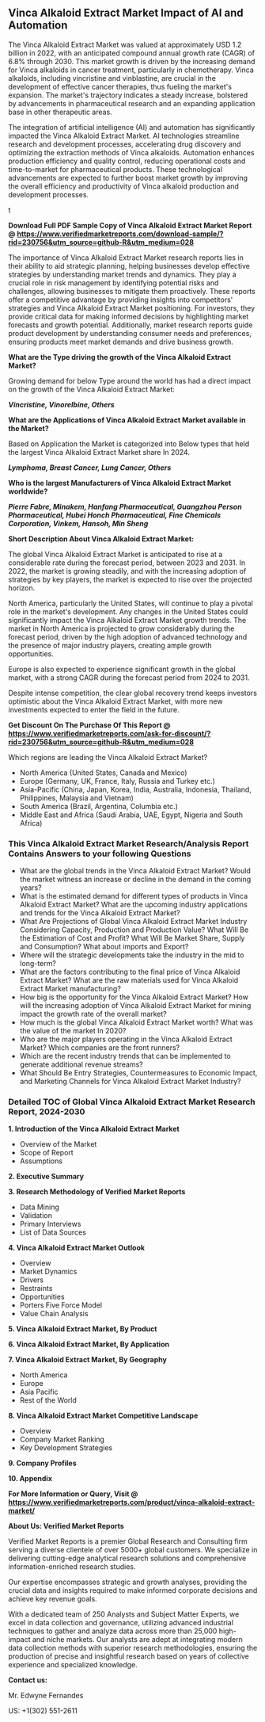 <h2>Vinca Alkaloid Extract Market Impact of AI and Automation</h2><p>The Vinca Alkaloid Extract Market was valued at approximately USD 1.2 billion in 2022, with an anticipated compound annual growth rate (CAGR) of 6.8% through 2030. This market growth is driven by the increasing demand for Vinca alkaloids in cancer treatment, particularly in chemotherapy. Vinca alkaloids, including vincristine and vinblastine, are crucial in the development of effective cancer therapies, thus fueling the market's expansion. The market's trajectory indicates a steady increase, bolstered by advancements in pharmaceutical research and an expanding application base in other therapeutic areas.</p><p>The integration of artificial intelligence (AI) and automation has significantly impacted the Vinca Alkaloid Extract Market. AI technologies streamline research and development processes, accelerating drug discovery and optimizing the extraction methods of Vinca alkaloids. Automation enhances production efficiency and quality control, reducing operational costs and time-to-market for pharmaceutical products. These technological advancements are expected to further boost market growth by improving the overall efficiency and productivity of Vinca alkaloid production and development processes.</p>t</p><p id="" class=""><strong>Download Full PDF Sample Copy of Vinca Alkaloid Extract Market Report @ <a href="https://www.verifiedmarketreports.com/download-sample/?rid=230756&utm_source=github-R&utm_medium=028" target="_blank">https://www.verifiedmarketreports.com/download-sample/?rid=230756&utm_source=github-R&utm_medium=028</a></strong></p><p>The importance of&nbsp;Vinca Alkaloid Extract Market research reports lies in their ability to aid strategic planning, helping businesses develop effective strategies by understanding market trends and dynamics. They play a crucial role in risk management by identifying potential risks and challenges, allowing businesses to mitigate them proactively. These reports offer a competitive advantage by providing insights into competitors' strategies and Vinca Alkaloid Extract Market positioning. For investors, they provide critical data for making informed decisions by highlighting market forecasts and growth potential. Additionally, market research reports guide product development by understanding consumer needs and preferences, ensuring products meet market demands and drive business growth.</p><p><strong>What are the&nbsp;Type driving the growth of the Vinca Alkaloid Extract Market?</strong></p><p id="" class="">Growing demand for below Type around the world has had a direct impact on the growth of the Vinca Alkaloid Extract Market:</p><em><strong>Vincristine, Vinorelbine, Others</strong></em></p><strong>What are the&nbsp;Applications&nbsp;of Vinca Alkaloid Extract Market available in the Market?</strong></p><p id="" class="">Based on Application the Market is categorized into Below types that held the largest Vinca Alkaloid Extract Market share In 2024.</p><em><strong>Lymphoma, Breast Cancer, Lung Cancer, Others</strong></em></p><strong>Who is the largest Manufacturers of Vinca Alkaloid Extract Market worldwide?</strong></p><p><em><strong>Pierre Fabre, Minakem, Hanfang Pharmaceutical, Guangzhou Person Pharmaceutical, Hubei Honch Pharmaceutical, Fine Chemicals Corporation, Vinkem, Hansoh, Min Sheng</strong></em></p><p id="" class=""><strong>Short Description About Vinca Alkaloid Extract Market:</strong></p><p>The global Vinca Alkaloid Extract Market is anticipated to rise at a considerable rate during the forecast period, between 2023 and 2031. In 2022, the market is growing steadily, and with the increasing adoption of strategies by key players, the market is expected to rise over the projected horizon.</p><p>North America, particularly the United States, will continue to play a pivotal role in the market's development. Any changes in the United States could significantly impact the Vinca Alkaloid Extract Market growth trends. The market in North America is projected to grow considerably during the forecast period, driven by the high adoption of advanced technology and the presence of major industry players, creating ample growth opportunities.</p><p>Europe is also expected to experience significant growth in the global market, with a strong CAGR during the forecast period from 2024 to 2031.</p><p>Despite intense competition, the clear global recovery trend keeps investors optimistic about the Vinca Alkaloid Extract Market, with more new investments expected to enter the field in the future.</p><p id="" class=""><strong>Get Discount On The Purchase Of This Report @ <a href="https://www.verifiedmarketreports.com/ask-for-discount/?rid=230756&utm_source=github-R&utm_medium=028" target="_blank">https://www.verifiedmarketreports.com/ask-for-discount/?rid=230756&utm_source=github-R&utm_medium=028</a></strong></p>Which regions are leading the Vinca Alkaloid Extract Market?</p><ul><li>North America (United States, Canada and Mexico)</li><li>Europe (Germany, UK, France, Italy, Russia and Turkey etc.)</li><li>Asia-Pacific (China, Japan, Korea, India, Australia, Indonesia, Thailand, Philippines, Malaysia and Vietnam)</li><li>South America (Brazil, Argentina, Columbia etc.)</li><li>Middle East and Africa (Saudi Arabia, UAE, Egypt, Nigeria and South Africa)</li></ul><h3 id="" class="">This Vinca Alkaloid Extract Market Research/Analysis Report Contains Answers to your following Questions</h3><ul><li>What are the global trends in the Vinca Alkaloid Extract Market? Would the market witness an increase or decline in the demand in the coming years?</li><li>What is the estimated demand for different types of products in Vinca Alkaloid Extract Market? What are the upcoming industry applications and trends for the Vinca Alkaloid Extract Market?</li><li>What Are Projections of Global Vinca Alkaloid Extract Market Industry Considering Capacity, Production and Production Value? What Will Be the Estimation of Cost and Profit? What Will Be Market Share, Supply and Consumption? What about imports and Export?</li><li>Where will the strategic developments take the industry in the mid to long-term?</li><li>What are the factors contributing to the final price of Vinca Alkaloid Extract Market? What are the raw materials used for Vinca Alkaloid Extract Market manufacturing?</li><li>How big is the opportunity for the Vinca Alkaloid Extract Market? How will the increasing adoption of Vinca Alkaloid Extract Market for mining impact the growth rate of the overall market?</li><li>How much is the global Vinca Alkaloid Extract Market worth? What was the value of the market In 2020?</li><li>Who are the major players operating in the Vinca Alkaloid Extract Market? Which companies are the front runners?</li><li>Which are the recent industry trends that can be implemented to generate additional revenue streams?</li><li>What Should Be Entry Strategies, Countermeasures to Economic Impact, and Marketing Channels for Vinca Alkaloid Extract Market Industry?</li></ul><h3 id="" class="">Detailed TOC of Global Vinca Alkaloid Extract Market Research Report, 2024-2030</h3><p id="" class=""><strong>1. Introduction of the Vinca Alkaloid Extract Market</strong></p><ul><li>Overview of the Market</li><li>Scope of Report</li><li>Assumptions</li></ul><p id="" class=""><strong>2. Executive Summary</strong></p><p id="" class=""><strong>3. Research Methodology of Verified Market Reports</strong></p><ul><li>Data Mining</li><li>Validation</li><li>Primary Interviews</li><li>List of Data Sources</li></ul><p id="" class=""><strong>4. Vinca Alkaloid Extract Market Outlook</strong></p><ul><li>Overview</li><li>Market Dynamics</li><li>Drivers</li><li>Restraints</li><li>Opportunities</li><li>Porters Five Force Model</li><li>Value Chain Analysis</li></ul><p id="" class=""><strong>5. Vinca Alkaloid Extract Market, By Product</strong></p><p id="" class=""><strong>6. Vinca Alkaloid Extract Market, By Application</strong></p><p id="" class=""><strong>7. Vinca Alkaloid Extract Market, By Geography</strong></p><ul><li>North America</li><li>Europe</li><li>Asia Pacific</li><li>Rest of the World</li></ul><p id="" class=""><strong>8. Vinca Alkaloid Extract Market Competitive Landscape</strong></p><ul><li>Overview</li><li>Company Market Ranking</li><li>Key Development Strategies</li></ul><p id="" class=""><strong>9. Company Profiles</strong></p><p id="" class=""><strong>10. Appendix</strong></p><p id="" class=""><strong>For More Information or Query, Visit @ <a href="https://www.verifiedmarketreports.com/product/vinca-alkaloid-extract-market/" target="_blank">https://www.verifiedmarketreports.com/product/vinca-alkaloid-extract-market/</a></strong></p><p id="" class=""><strong>About Us: Verified Market Reports</strong></p><p id="" class="">Verified Market Reports is a premier Global Research and Consulting firm serving a diverse clientele of over 5000+ global customers. We specialize in delivering cutting-edge analytical research solutions and comprehensive information-enriched research studies.</p><p id="" class="">Our expertise encompasses strategic and growth analyses, providing the crucial data and insights required to make informed corporate decisions and achieve key revenue goals.</p><p id="" class="">With a dedicated team of 250 Analysts and Subject Matter Experts, we excel in data collection and governance, utilizing advanced industrial techniques to gather and analyze data across more than 25,000 high-impact and niche markets. Our analysts are adept at integrating modern data collection methods with superior research methodologies, ensuring the production of precise and insightful research based on years of collective experience and specialized knowledge.</p><p id="" class=""><strong>Contact us:</strong></p><p id="" class="">Mr. Edwyne Fernandes</p><p id="" class="">US: +1(302) 551-2611</p>